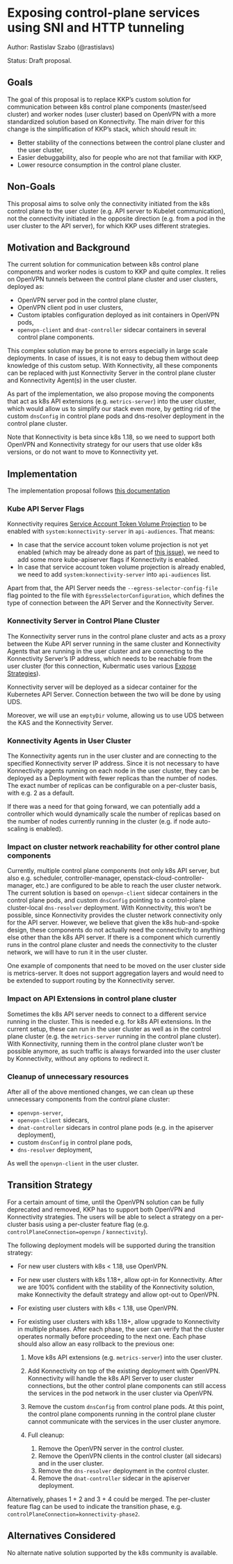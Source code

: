 # Exposing control-plane services using SNI and HTTP tunneling

Author: Rastislav Szabo (@rastislavs)

Status: Draft proposal.


## Goals

The goal of this proposal is to replace KKP’s custom solution for communication between k8s control plane components (master/seed cluster) and worker nodes (user cluster) based on OpenVPN with a more standardized solution based on Konnectivity. The main driver for this change is the simplification of KKP’s stack, which should result in:

* Better stability of the connections between the control plane cluster and the user cluster,
* Easier debuggability, also for people who are not that familiar with KKP,
* Lower resource consumption in the control plane cluster.


## Non-Goals

This proposal aims to solve only the connectivity initiated from the k8s control plane to the user cluster (e.g. API server to Kubelet communication), not the connectivity initiated in the opposite direction (e.g. from a pod in the user cluster to the API server), for which KKP uses different strategies.


## Motivation and Background

The current solution for communication between k8s control plane components and worker nodes is custom to KKP and quite complex. It relies on OpenVPN tunnels between the control plane cluster and user clusters, deployed as:

* OpenVPN server pod in the control plane cluster,
* OpenVPN client pod in user clusters,
* Custom iptables configuration deployed as init containers in OpenVPN pods,
* `openvpn-client` and `dnat-controller` sidecar containers in several control plane components.

This complex solution may be prone to errors especially in large scale deployments. In case of issues, it is not easy to debug them without deep knowledge of this custom setup. With Konnectivity, all these components can be replaced with just Konnectivity Server in the control plane cluster and Konnectivity Agent(s) in the user cluster.

As part of the implementation, we also propose moving the components that act as k8s API extensions (e.g. `metrics-server`) into the user cluster, which would allow us to simplify our stack even more, by getting rid of the custom `dnsConfig` in control plane pods and dns-resolver deployment in the control plane cluster.

Note that Konnectivity is beta since k8s 1.18, so we need to support both OpenVPN and Konnectivity strategy for our users that use older k8s versions, or do not want to move to Konnectivity yet.


## Implementation

The implementation proposal follows [this documentation][kubernetes_konnectivity_doc]


### Kube API Server Flags

Konnectivity requires [Service Account Token Volume Projection][kubernetes_service_account] to be enabled with `system:konnectivity-server` in `api-audiences`. That means:

* In case that the service account token volume projection is not yet enabled (which may be already done as part of [this issue][issue_6191]), we need to add some more kube-apiserver flags if Konnectivity is enabled.
* In case that service account token volume projection is already enabled, we need to add `system:konnectivity-server` into `api-audiences` list.

Apart from that, the API Server needs the `--egress-selector-config-file` flag pointed to the file with `EgressSelectorConfiguration`, which defines the type of connection between the API Server and the Konnectivity Server.

### Konnectivity Server in Control Plane Cluster

The Konnectivity server runs in the control plane cluster and acts as a proxy between the Kube API server running in the same cluster and Konnectivity Agents that are running in the user cluster and are connecting to the Konnectivity Server’s IP address, which needs to be reachable from the user cluster (for this connection, Kubermatic uses various [Expose Strategies][k8c_expose_strategies]).

Konnectivity server will be deployed as a sidecar container for the Kubernetes API Server. Connection between the two will be done by using UDS.

Moreover, we will use an `emptyDir` volume, allowing us to use UDS between the KAS and the Konnectivity Server.


### Konnectivity Agents in User Cluster

The Konnectivity agents run in the user cluster and are connecting to the specified Konnectivity server IP address. Since it is not necessary to have Konnectivity agents running on each node in the user cluster, they can be deployed as a Deployment with fewer replicas than the number of nodes. The exact number of replicas can be configurable on a per-cluster basis, with e.g. 2 as a default.

If there was a need for that going forward, we can potentially add a controller which would dynamically scale the number of replicas based on the number of nodes currently running in the cluster (e.g. if node auto-scaling is enabled).


### Impact on cluster network reachability for other control plane components

Currently, multiple control plane components (not only k8s API server, but also e.g. scheduler, controller-manager, openstack-cloud-controller-manager, etc.) are configured to be able to reach the user cluster network. The current solution is based on `openvpn-client` sidecar containers in the control plane pods, and custom `dnsConfig` pointing to a control-plane cluster-local `dns-resolver` deployment. With Konnectivity, this won’t be possible, since Konnectivity provides the cluster network connectivity only for the API server. However, we believe that given the k8s hub-and-spoke design, these components do not actually need the connectivity to anything else other than the k8s API server. If there is a component which currently runs in the control plane cluster and needs the connectivity to the cluster network, we will have to run it in the user cluster.

One example of components that need to be moved on the user cluster side is metrics-server. It does not support aggregation layers and would need to be extended to support routing by the Konnectivity server.


### Impact on API Extensions in control plane cluster

Sometimes the k8s API server needs to connect to a different service running in the cluster. This is needed e.g. for k8s API extensions. In the current setup, these can run in the user cluster as well as in the control plane cluster (e.g. the `metrics-server` running in the control plane cluster). With Konnectivity, running them in the control plane cluster won’t be possible anymore, as such traffic is always forwarded into the user cluster by Konnectivity, without any options to redirect it.


### Cleanup of unnecessary resources

After all of the above mentioned changes, we can clean up these unnecessary components from the control plane cluster:

* `openvpn-server`,
* `openvpn-client` sidecars,
* `dnat-controller` sidecars in control plane pods (e.g. in the apiserver deployment),
* custom `dnsConfig` in control plane pods,
* `dns-resolver` deployment,

As well the `openvpn-client` in the user cluster.


## Transition Strategy

For a certain amount of time, until the OpenVPN solution can be fully deprecated and removed, KKP has to support both OpenVPN and Konnectivity strategies. The users will be able to select a strategy on a per-cluster basis using a per-cluster feature flag (e.g. `controlPlaneConnection=openvpn` / `konnectivity`).

The following deployment models will be supported during the transition strategy:

* For new user clusters with k8s < 1.18, use OpenVPN.
* For new user clusters with k8s 1.18+, allow opt-in for Konnectivity. After we are 100% confident with the stability of the Konnectivity solution, make Konnectivity the default strategy and allow opt-out to OpenVPN.
* For existing user clusters with k8s < 1.18, use OpenVPN.
* For existing user clusters with k8s 1.18+, allow upgrade to Konnectivity in multiple phases. After each phase, the user can verify that the cluster operates normally before proceeding to the next one. Each phase should also allow an easy rollback to the previous one:

    1. Move k8s API extensions (e.g. `metrics-server`) into the user cluster.
    2. Add Konnectivity on top of the existing deployment with OpenVPN. Konnectivity will handle the k8s API Server to user cluster connections, but the other control plane components can still access the services in the pod network in the user cluster via OpenVPN.
    3. Remove the custom `dnsConfig` from control plane pods. At this point, the control plane components running in the control plane cluster cannot communicate with the services in the user cluster anymore.
    4. Full cleanup:

        1. Remove the OpenVPN server in the control cluster.
        2. Remove the OpenVPN clients in the control cluster (all sidecars) and in the user cluster.
        3. Remove the `dns-resolver` deployment in the control cluster.
        4. Remove the `dnat-controller` sidecar in the apiserver deployment.

Alternatively, phases 1 + 2 and 3 + 4 could be merged. The per-cluster feature flag can be used to indicate the transition phase, e.g. `controlPlaneConnection=konnectivity-phase2`.


## Alternatives Considered

No alternate native solution supported by the k8s community is available.

[kubernetes_konnectivity_doc]: https://kubernetes.io/docs/tasks/extend-kubernetes/setup-konnectivity/
[kubernetes_service_account]: https://kubernetes.io/docs/tasks/configure-pod-container/configure-service-account/#service-account-token-volume-projection
[issue_6191]: https://github.com/kubermatic/kubermatic/issues/6191
[k8c_expose_strategies]: https://docs.kubermatic.com/kubermatic/main/tutorials-howtos/networking/expose-strategies/
